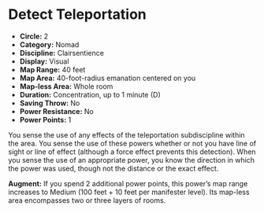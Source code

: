 # Detect Teleportation

- **Circle:** 2
- **Category:** Nomad
- **Discipline:** Clairsentience
- **Display:** Visual
- **Map Range:** 40 feet
- **Map Area:** 40-foot-radius emanation centered on you
- **Map-less Area:** Whole room
- **Duration:** Concentration, up to 1 minute (D)
- **Saving Throw:** No
- **Power Resistance:** No
- **Power Points:** 1

You sense the use of any effects of the teleportation subdiscipline within the area. You sense the use of these powers whether or not you have line of sight or line of effect (although a force effect prevents this detection). When you sense the use of an appropriate power, you know the direction in which the power was used, though not the distance or the exact effect.

**Augment:** If you spend 2 additional power points, this power’s map range increases to Medium (100 feet + 10 feet per manifester level). Its map-less area encompasses two or three layers of rooms.
